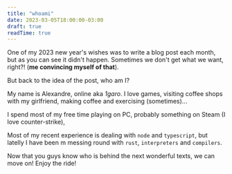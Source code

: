 ```yaml
---
title: "whoami"
date: 2023-03-05T18:00:00-03:00
draft: true
readTime: true
---
```


One of my 2023 new year's wishes was to write a blog post each month, but as you can see it didn't happen.
Sometimes we don't get what we want, right?! (**me convincing myself of that**).

But back to the idea of the post, who am I?

My name is Alexandre, online aka *1garo*. I love games, visiting coffee shops with my girlfriend, making coffee and exercising (sometimes)...

I spend most of my free time playing on PC, probably something on Steam (I love counter-strike),

Most of my recent experience is dealing with `node` and `typescript`, but latelly I have been m messing round with `rust`, `interpreters` and `compilers`.

Now that you guys know who is behind the next wonderful texts, we can move on! Enjoy the ride!
